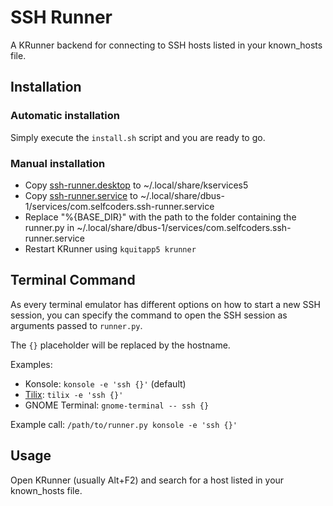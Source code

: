 # SSH Runner

A KRunner backend for connecting to SSH hosts listed in your known_hosts file.

## Installation

### Automatic installation

Simply execute the `install.sh` script and you are ready to go.

### Manual installation

* Copy [ssh-runner.desktop](ssh-runner.desktop) to ~/.local/share/kservices5
* Copy [ssh-runner.service](ssh-runner.service) to ~/.local/share/dbus-1/services/com.selfcoders.ssh-runner.service
* Replace "%{BASE_DIR}" with the path to the folder containing the runner.py in ~/.local/share/dbus-1/services/com.selfcoders.ssh-runner.service
* Restart KRunner using `kquitapp5 krunner`

## Terminal Command

As every terminal emulator has different options on how to start a new SSH session, you can specify the command to open the SSH session as arguments passed to `runner.py`.

The `{}` placeholder will be replaced by the hostname.

Examples:

* Konsole: `konsole -e 'ssh {}'` (default)
* [Tilix](https://gnunn1.github.io/tilix-web/): `tilix -e 'ssh {}'`
* GNOME Terminal: `gnome-terminal -- ssh {}`

Example call: `/path/to/runner.py konsole -e 'ssh {}'`

## Usage

Open KRunner (usually Alt+F2) and search for a host listed in your known_hosts file.